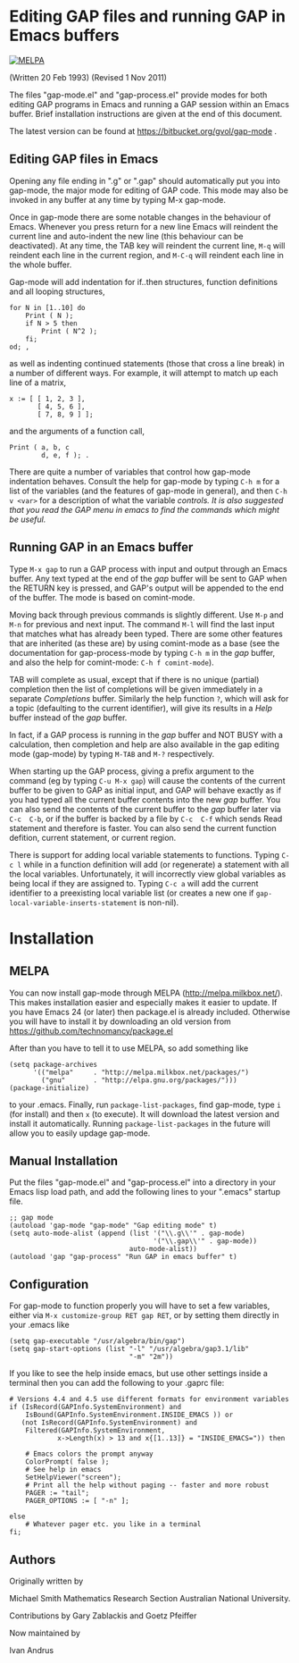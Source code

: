 Editing GAP files and running GAP in Emacs buffers
==================================================
[![MELPA](http://melpa.org/packages/gap-mode-badge.svg)](http://melpa.org/#/gap-mode)

(Written 20 Feb 1993)
(Revised 1 Nov 2011)

The files "gap-mode.el" and "gap-process.el" provide modes for both editing
GAP  programs in  Emacs and running a  GAP  session within an Emacs buffer.
Brief installation instructions are given at the end of this document.

The latest version can be found at https://bitbucket.org/gvol/gap-mode .

Editing GAP files in Emacs
--------------------------

Opening any file ending in ".g" or ".gap" should automatically put you into
gap-mode, the  major mode for  editing of GAP  code. This mode may  also be
invoked in any buffer at any time by typing M-x gap-mode.

Once in gap-mode there are some notable changes in the  behaviour of Emacs.
Whenever you  press return for a  new line Emacs will reindent  the current
line and auto-indent the new line (this behaviour can  be deactivated).  At
any time, the TAB key  will reindent the  current line, `M-q` will reindent
each line in the current region, and `M-C-q` will reindent each line in the
whole buffer.

Gap-mode will add indentation for if..then structures, function definitions
and all looping structures,

    for N in [1..10] do
        Print ( N );
        if N > 5 then
            Print ( N^2 );
        fi;
    od; ,

as well as indenting continued statements  (those that cross  a line break)
in a number  of different ways. For example,  it  will attempt to  match up
each line of a matrix,

    x := [ [ 1, 2, 3 ],
           [ 4, 5, 6 ],
           [ 7, 8, 9 ] ];

and the arguments of a function call,

    Print ( a, b, c
            d, e, f ); .

There are quite a number of variables that control how gap-mode indentation
behaves. Consult the help for gap-mode by  typing `C-h m` for a list of the
variables (and the features of gap-mode in general), and then `C-h v <var>`
for  a  description of  what  the  variable  <var>  controls.  It  is  also
suggested that you  read the GAP menu  in emacs to find  the commands which
might be useful.


Running GAP in an Emacs buffer
------------------------------

Type `M-x gap` to run a GAP process with input  and output through an Emacs
buffer.  Any text typed at the end of the *gap* buffer will  be sent to GAP
when the RETURN key is pressed,  and  GAP's output will  be appended to the
end of the buffer. The mode is based on comint-mode.

Moving back through previous commands is slightly different. Use  `M-p` and
`M-n` for previous and  next input. The  command  `M-l` will find the  last
input  that matches what  has already been  typed.    There  are some other
features that are  inherited (as these are) by  using comint-mode as a base
(see  the documentation for gap-process-mode by typing `C-h m` in the *gap*
buffer, and also the help for comint-mode: `C-h f comint-mode`).

TAB  will complete  as usual, except  that  if there is no unique (partial)
completion then  the list  of completions will   be given immediately  in a
separate *Completions* buffer. Similarly the help  function `?`, which will
ask for  a topic (defaulting to  the current  identifier),  will   give its
results in a *Help* buffer instead of the *gap* buffer.

In fact, if a GAP process is running in the *gap* buffer  and NOT BUSY with
a  calculation, then  completion and help   are also  available in  the gap
editing mode (gap-mode) by typing `M-TAB` and `M-?` respectively.

When starting up  the GAP process, giving a prefix  argument to the command
(eg by typing `C-u M-x gap`) will  cause the contents of the current buffer
to be given to GAP as initial input,  and GAP will behave exactly as if you
had typed all  the current buffer contents into the  new *gap* buffer.  You
can also send the contents of the  current buffer to the *gap* buffer later
via `C-c  C-b`, or if  the buffer is  backed by a  file by `C-c  C-f` which
sends  Read statement  and  therefore is  faster.  You  can  also send  the
current function  defition, current  statement, or  current region.

There is support for adding local variable statements to functions.  Typing
`C-c l` while in a function definition will add (or regenerate) a statement
with  all the  local variables.   Unfortunately, it  will incorrectly  view
global variables  as being local if  they are assigned to.   Typing `C-c a`
will add  the current identifier to  a preexisting local variable  list (or
creates a new one if `gap-local-variable-inserts-statement` is non-nil).

Installation
============

MELPA
-----

You  can now  install gap-mode  through MELPA  (http://melpa.milkbox.net/).
This makes  installation easier and  especially makes it easier  to update.
If  you have  Emacs  24 (or  later) then  package.el  is already  included.
Otherwise you  will have to install  it by downloading an  old version from
https://github.com/technomancy/package.el

After than you have to tell it to use MELPA, so add something like

    (setq package-archives
          '(("melpa"     . "http://melpa.milkbox.net/packages/")
            ("gnu"       . "http://elpa.gnu.org/packages/")))
    (package-initialize)

to your .emacs.  Finally,  run `package-list-packages`, find gap-mode, type
`i` (for install)  and then `x` (to execute).  It  will download the latest
version and  install it automatically.  Running  `package-list-packages` in
the future will allow you to easily updage gap-mode.

Manual Installation
-------------------

Put the files  "gap-mode.el" and "gap-process.el" into a  directory in your
Emacs lisp load path, and add  the following lines to your ".emacs" startup
file.

    ;; gap mode
    (autoload 'gap-mode "gap-mode" "Gap editing mode" t)
    (setq auto-mode-alist (append (list '("\\.g\\'" . gap-mode)
                                        '("\\.gap\\'" . gap-mode))
                                  auto-mode-alist))
    (autoload 'gap "gap-process" "Run GAP in emacs buffer" t)


Configuration
-------------

For gap-mode  to function properly  you will have  to set a  few variables,
either via `M-x customize-group RET gap RET`, or by setting them directly in
your .emacs like

    (setq gap-executable "/usr/algebra/bin/gap")
    (setq gap-start-options (list "-l" "/usr/algebra/gap3.1/lib"
                                  "-m" "2m"))


If you like to  see the help inside emacs, but use  other settings inside a
terminal then you can add the following to your .gaprc file:

    # Versions 4.4 and 4.5 use different formats for environment variables
    if (IsRecord(GAPInfo.SystemEnvironment) and
        IsBound(GAPInfo.SystemEnvironment.INSIDE_EMACS )) or
       (not IsRecord(GAPInfo.SystemEnvironment) and
        Filtered(GAPInfo.SystemEnvironment,
                x->Length(x) > 13 and x{[1..13]} = "INSIDE_EMACS=")) then

        # Emacs colors the prompt anyway
        ColorPrompt( false );
        # See help in emacs
        SetHelpViewer("screen");
        # Print all the help without paging -- faster and more robust
        PAGER := "tail";
        PAGER_OPTIONS := [ "-n" ];

    else
        # Whatever pager etc. you like in a terminal
    fi;


Authors
-------

Originally written by

Michael Smith
Mathematics Research Section
Australian National University.

Contributions by Gary Zablackis and Goetz Pfeiffer

Now maintained by

Ivan Andrus